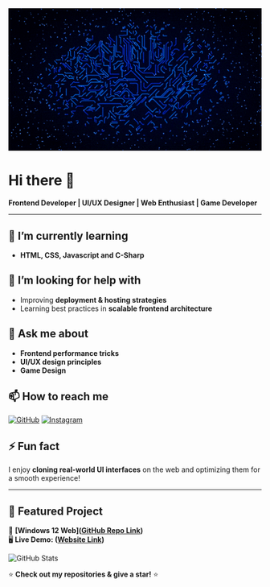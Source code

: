 <div align="center">
  <img src="https://raw.githubusercontent.com/immobilesmile70/immobilesmile70/main/Looping%20Circuits.gif" width="600">
</div>

# Hi there 👋  

**Frontend Developer | UI/UX Designer | Web Enthusiast | Game Developer**    

---

## 🌱 I’m currently learning  
- **HTML, CSS, Javascript and C-Sharp**     

## 🤔 I’m looking for help with  
- Improving **deployment & hosting strategies**  
- Learning best practices in **scalable frontend architecture**  

## 💬 Ask me about  
- **Frontend performance tricks**  
- **UI/UX design principles**  
- **Game Design** 

## 📫 How to reach me 
[![GitHub](https://img.shields.io/badge/GitHub-000?style=for-the-badge&logo=github)](https://github.com/immobilesmile70) 
[![Instagram](https://img.shields.io/badge/Instagram-E4405F?style=for-the-badge&logo=instagram&logoColor=white)](https://www.instagram.com/beastgamer985)

## ⚡ Fun fact  
I enjoy **cloning real-world UI interfaces** on the web and optimizing them for a smooth experience!  

---

## 📌 Featured Project  
🚀 **[Windows 12 Web]([GitHub Repo Link](https://github.com/immobilesmile70/Windows-12-web))**  
🖥️ **Live Demo: ([Website Link](https://windows-12-web.vercel.app/))**  

![GitHub Stats](https://github-readme-stats.vercel.app/api?username=immobilesmile70&show_icons=true&theme=radical)  

⭐ **Check out my repositories & give a star!** ⭐  

